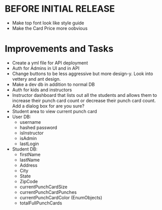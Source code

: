 # BEFORE INITIAL RELEASE

- Make top font look like style guide
- Make the Card Price more oobvious

# Improvements and Tasks

- Create a yml file for API deployment
- Auth for Admins in UI and in API
- Change buttons to be less aggressive but more design-y. Look into vettery and ant design.
- Make a dev db in addition to normal DB
- Auth for kids and instructors
- Instructor dashboard that lists out all the students and allows them to increase their punch card count or decrease their punch card count. Add a dialog box for are you sure?
- Student area to view current punch card
- User DB:
  - username
  - hashed password
  - isInstructor
  - isAdmin
  - lastLogin
- Student DB:
  - firstName
  - lastName
  - Address
  - City
  - State
  - ZipCode
  - currentPunchCardSize
  - currentPunchCardPunches
  - currentPunchCardColor (EnumObjects)
  - totalFullPunchCards
